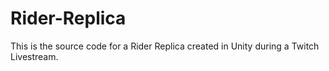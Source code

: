 # Rider-Replica
This is the source code for a Rider Replica created in Unity during a Twitch Livestream.
